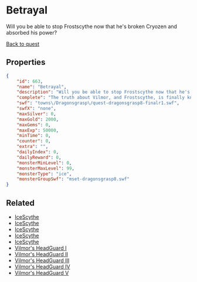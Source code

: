 # Betrayal

Will you be able to stop Frostscythe now that he's broken Cryozen and absorbed his power?

[Back to quest](../quests.md)

## Properties

```json
{
    "id": 663,
    "name": "Betrayal",
    "description": "Will you be able to stop Frostscythe now that he's broken Cryozen and absorbed his power?",
    "complete": "The truth about Vilmor, and Frostscythe, is finally known!",
    "swf": "towns\/Dragonsgrasp\/quest-dragonsgrasp8-finalr1.swf",
    "swfX": "none",
    "maxSilver": 0,
    "maxGold": 2000,
    "maxGems": 0,
    "maxExp": 50000,
    "minTime": 0,
    "counter": 0,
    "extra": "",
    "dailyIndex": 0,
    "dailyReward": 0,
    "monsterMinLevel": 0,
    "monsterMaxLevel": 99,
    "monsterType": "ice",
    "monsterGroupSwf": "mset-dragonsgrasp8.swf"
}
```

## Related

- [IceScythe](../items/4331-icescythe.md)
- [IceScythe](../items/4332-icescythe.md)
- [IceScythe](../items/4333-icescythe.md)
- [IceScythe](../items/4334-icescythe.md)
- [IceScythe](../items/4335-icescythe.md)
- [Vilmor's HeadGuard I](../items/4336-vilmor-s-headguard-i.md)
- [Vilmor's HeadGuard II](../items/4337-vilmor-s-headguard-ii.md)
- [Vilmor's HeadGuard III](../items/4338-vilmor-s-headguard-iii.md)
- [Vilmor's HeadGuard IV](../items/4339-vilmor-s-headguard-iv.md)
- [Vilmor's HeadGuard V](../items/4340-vilmor-s-headguard-v.md)

